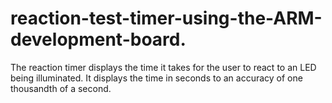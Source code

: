 # reaction-test-timer-using-the-ARM-development-board.
The reaction timer displays the time it takes for the user to react to an LED being illuminated. It displays the time in seconds to an accuracy of one thousandth of a second.
